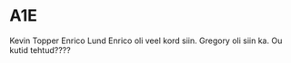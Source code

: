 # A1E
  Kevin Topper
  Enrico Lund
  Enrico oli veel kord siin.
  Gregory oli siin ka.
  Ou kutid tehtud????